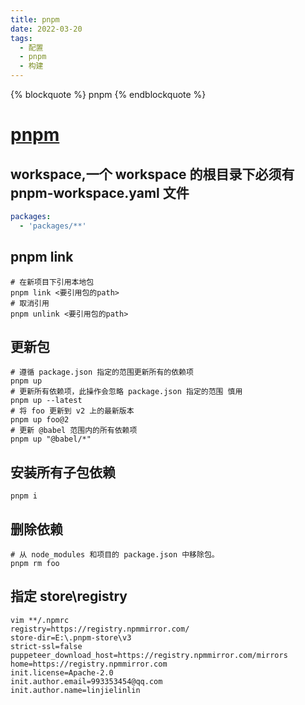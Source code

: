 ```yaml
---
title: pnpm
date: 2022-03-20
tags:
  - 配置
  - pnpm
  - 构建
---
```


{% blockquote %} pnpm {% endblockquote %}

<!--more-->

# [pnpm](https://pnpm.io/zh/)

## workspace,一个 workspace 的根目录下必须有 pnpm-workspace.yaml 文件

```yaml
packages:
  - 'packages/**'
```

## pnpm link

```shell
# 在新项目下引用本地包
pnpm link <要引用包的path>
# 取消引用
pnpm unlink <要引用包的path>
```

## 更新包

```shell
# 遵循 package.json 指定的范围更新所有的依赖项
pnpm up
# 更新所有依赖项，此操作会忽略 package.json 指定的范围 慎用
pnpm up --latest
# 将 foo 更新到 v2 上的最新版本
pnpm up foo@2
# 更新 @babel 范围内的所有依赖项
pnpm up "@babel/*"
```

## 安装所有子包依赖

```shell
pnpm i
```

## 删除依赖

```shell
# 从 node_modules 和项目的 package.json 中移除包。
pnpm rm foo
```

## 指定 store\registry

```shell
vim **/.npmrc
registry=https://registry.npmmirror.com/
store-dir=E:\.pnpm-store\v3
strict-ssl=false
puppeteer_download_host=https://registry.npmmirror.com/mirrors
home=https://registry.npmmirror.com
init.license=Apache-2.0
init.author.email=993353454@qq.com
init.author.name=linjielinlin
```
